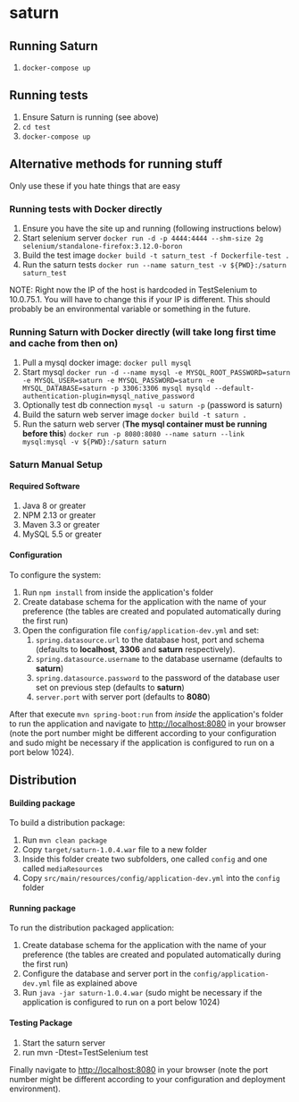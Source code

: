 # saturn

## Running Saturn
1. `docker-compose up`

## Running tests
1. Ensure Saturn is running (see above)
2. `cd test`
3. `docker-compose up`

## Alternative methods for running stuff

Only use these if you hate things that are easy

### Running tests with Docker directly
1. Ensure you have the site up and running (following instructions below)
2. Start selenium server `docker run -d -p 4444:4444 --shm-size 2g selenium/standalone-firefox:3.12.0-boron`
3. Build the test image `docker build -t saturn_test -f Dockerfile-test .`
4. Run the saturn tests `docker run --name saturn_test -v ${PWD}:/saturn saturn_test`

NOTE: Right now the IP of the host is hardcoded in TestSelenium to 10.0.75.1. You will have to change this if your IP is different. This should probably be an environmental variable or something in the future.

### Running Saturn with Docker directly (will take long first time and cache from then on)
1. Pull a mysql docker image: `docker pull mysql`
2. Start mysql `docker run -d --name mysql -e MYSQL_ROOT_PASSWORD=saturn -e MYSQL_USER=saturn -e MYSQL_PASSWORD=saturn -e MYSQL_DATABASE=saturn -p 3306:3306 mysql mysqld --default-authentication-plugin=mysql_native_password`
3. Optionally test db connection `mysql -u saturn -p` (password is saturn)
3. Build the saturn web server image `docker build -t saturn .`
4. Run the saturn web server (**The mysql container must be running before this**) `docker run -p 8080:8080 --name saturn --link mysql:mysql -v ${PWD}:/saturn saturn`

### Saturn Manual Setup

#### Required Software

1. Java 8 or greater
2. NPM 2.13 or greater
3. Maven 3.3 or greater
4. MySQL 5.5 or greater

#### Configuration

To configure the system:

1. Run `npm install` from inside the application's folder
2. Create database schema for the application with the name of your preference (the tables are created and populated automatically during the first run)
3. Open the configuration file `config/application-dev.yml` and set:
   1. `spring.datasource.url` to the database host, port and schema (defaults to **localhost**, **3306** and **saturn** respectively).
   2. `spring.datasource.username` to the database username (defaults to **saturn**)
   3. `spring.datasource.password` to the password of the database user set on previous step (defaults to **saturn**)
   4. `server.port` with server port (defaults to **8080**)

After that execute `mvn spring-boot:run` from _inside_ the application's folder to run the application and navigate to [http://localhost:8080](http://localhost:8080) in your browser (note the port number might be different according to your configuration and sudo might be necessary if the application is configured to run on a port below 1024).

## Distribution

#### Building package

To build a distribution package:

1. Run `mvn clean package`
2. Copy `target/saturn-1.0.4.war` file to a new folder
3. Inside this folder create two subfolders, one called `config` and one called `mediaResources`
4. Copy `src/main/resources/config/application-dev.yml` into the `config` folder

#### Running package

To run the distribution packaged application:

1. Create database schema for the application with the name of your preference (the tables are created and populated automatically during the first run)
2. Configure the database and server port in the `config/application-dev.yml` file as explained above
3. Run `java -jar saturn-1.0.4.war` (sudo might be necessary if the application is configured to run on a port below 1024)

#### Testing Package

1. Start the saturn server
2. run mvn  -Dtest=TestSelenium test


Finally navigate to [http://localhost:8080](http://localhost:8080) in your browser (note the port number might be different according to your configuration and deployment environment).

